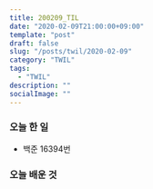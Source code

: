 ```yaml
---
title: 200209_TIL
date: "2020-02-09T21:00:00+09:00"
template: "post"
draft: false
slug: "/posts/twil/2020-02-09"
category: "TWIL"
tags:
  - "TWIL"
description: ""
socialImage: ""
---
```


### 오늘 한 일

- 백준 16394번
   
### 오늘 배운 것